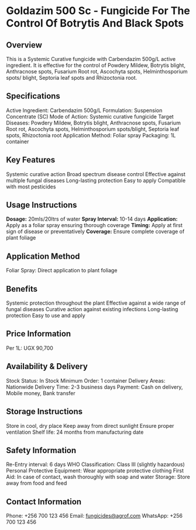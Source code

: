 # Goldazim 500 Sc - Fungicide For The Control Of Botrytis And Black Spots

## Overview
This is a Systemic Curative fungicide with Carbendazim 500g/L active ingredient. It is effective for the control of Powdery Mildew, Botrytis blight, Anthracnose spots, Fusarium Root rot, Ascochyta spots, Helminthosporium spots/ blight, Septoria leaf spots and Rhizoctonia root.

## Specifications
Active Ingredient: Carbendazim 500g/L
Formulation: Suspension Concentrate (SC)
Mode of Action: Systemic curative fungicide
Target Diseases: Powdery Mildew, Botrytis blight, Anthracnose spots, Fusarium Root rot, Ascochyta spots, Helminthosporium spots/blight, Septoria leaf spots, Rhizoctonia root
Application Method: Foliar spray
Packaging: 1L container

## Key Features
Systemic curative action
Broad spectrum disease control
Effective against multiple fungal diseases
Long-lasting protection
Easy to apply
Compatible with most pesticides

## Usage Instructions
**Dosage:** 20mls/20ltrs of water
**Spray Interval:** 10-14 days
**Application:** Apply as a foliar spray ensuring thorough coverage
**Timing:** Apply at first sign of disease or preventatively
**Coverage:** Ensure complete coverage of plant foliage

## Application Method
Foliar Spray: Direct application to plant foliage

## Benefits
Systemic protection throughout the plant
Effective against a wide range of fungal diseases
Curative action against existing infections
Long-lasting protection
Easy to use and apply

## Price Information
Per 1L: UGX 90,700

## Availability & Delivery
Stock Status: In Stock
Minimum Order: 1 container
Delivery Areas: Nationwide
Delivery Time: 2-3 business days
Payment: Cash on delivery, Mobile money, Bank transfer

## Storage Instructions
Store in cool, dry place
Keep away from direct sunlight
Ensure proper ventilation
Shelf life: 24 months from manufacturing date

## Safety Information
Re-Entry interval: 6 days
WHO Classification: Class III (slightly hazardous)
Personal Protective Equipment: Wear appropriate protective clothing
First Aid: In case of contact, wash thoroughly with soap and water
Storage: Store away from food and feed

## Contact Information
Phone: +256 700 123 456
Email: fungicides@agrof.com
WhatsApp: +256 700 123 456

